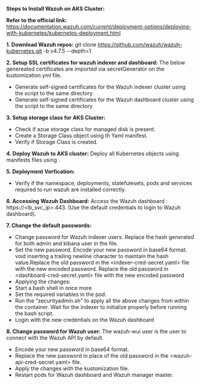 **Steps to Install Wazuh on AKS Cluster:**
  
**Refer to the official link:** https://documentation.wazuh.com/current/deployment-options/deploying-with-kubernetes/kubernetes-deployment.html

**1. Download Wazuh repos:**
     git clone https://github.com/wazuh/wazuh-kubernetes.git -b v4.7.5 --depth=1

**2. Setup SSL certificates for wazuh indexer and dashboard:**
  The below genereated certificates are imported via secretGenerator on the kustomization.yml file.
  * Generate self-signed certificates for the Wazuh indexer cluster using the script to the same directory
  * Generate self-signed certificates for the Wazuh dashboard cluster using the script to the same directory

**3. Setup storage class for AKS Cluster:**
  * Check if azue storage class for managed disk is present.
  * Create a Storage Class object using th Yaml manifest.
  * Verify if Storage Class is created.

**4. Deploy Wazuh to AKS cluster:**
     Deploy all Kubernetes objects using manifests files using <kustomize>.
     
**5. Deployment Verfication:**
  * Verify if the namespace, deployments, statefulesets, pods and services required to run wazuh are installed correctly.

**6. Accessing Wazuh Dashboard:**
     Access the Wazuh dashboard : https://<lb_svc_ip>:443. (Use the default credentials to login to Wazuh dashboard).

**7. Change the default passwords:**
  * Change password for Wazuh indexer users. Replace the hash generated for both admin and kibana user in the <conf> file.
  *	Set the new password. Encode your new password in base64 format. void inserting a trailing newline character to maintain the hash value.Replace the old password in the <indexer-cred-secret.yaml> file with         the new encoded password. Replace the old password in <dashboard-cred-secret.yaml> file with the new encoded password
  * Applying the changes:
  * Start a bash shell in <wazuh-indexer-0> once more
  * Set the required variables in the <wazuh-indexer-0> pod.
  * Run the "securityadmin.sh" to apply all the above changes from within the <wazuh-indexer-0> container. Wait for the indexer to initialize properly before running the bash script.
  * Login with the new credentials on the Wazuh dashboard

**8. Change password for Wazuh user:**
  The wazuh-wui user is the user to connect with the Wazuh API by default. 
  * Encode your new password in base64 format.
  * Replace the new password in place of the old password in the <wazuh-api-cred-secret.yaml> file.  
  * Apply the changes with the kustomization file. 
  * Restart pods for Wazuh dashboard and Wazuh manager master.
